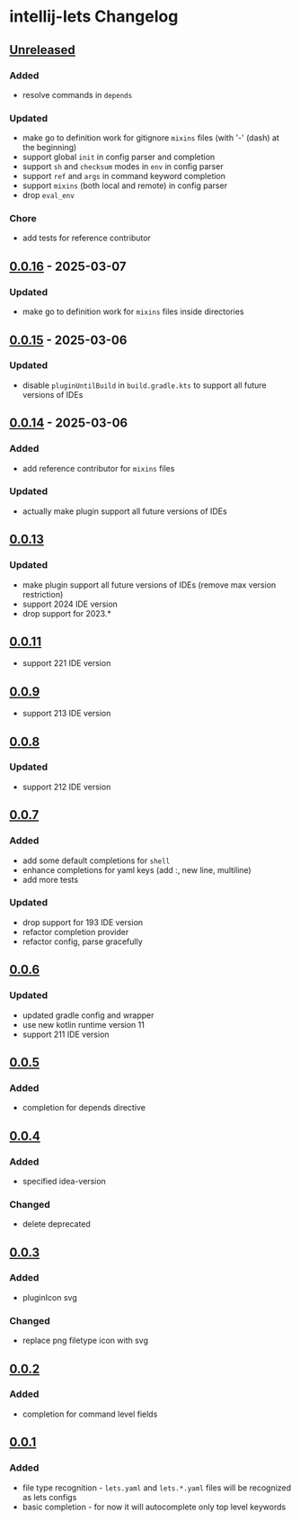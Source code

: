 <!-- Keep a Changelog guide -> https://keepachangelog.com -->

# intellij-lets Changelog

## [Unreleased]
### Added

- resolve commands in `depends`

### Updated

- make go to definition work for gitignore `mixins` files (with '-' (dash) at the beginning)
- support global `init` in config parser and completion
- support `sh` and `checksum` modes in `env` in config parser
- support `ref` and `args` in command keyword completion
- support `mixins` (both local and remote) in config parser
- drop `eval_env`

### Chore

- add tests for reference contributor

## [0.0.16] - 2025-03-07

### Updated

- make go to definition work for `mixins` files inside directories

## [0.0.15] - 2025-03-06

### Updated

- disable `pluginUntilBuild` in `build.gradle.kts` to support all future versions of IDEs

## [0.0.14] - 2025-03-06

### Added

- add reference contributor for `mixins` files

### Updated

- actually make plugin support all future versions of IDEs

## [0.0.13]

### Updated

- make plugin support all future versions of IDEs (remove max version restriction)
- support 2024 IDE version
- drop support for 2023.*

## [0.0.11]

- support 221 IDE version

## [0.0.9]

- support 213 IDE version

## [0.0.8]

### Updated

- support 212 IDE version

## [0.0.7]

### Added

- add some default completions for `shell`
- enhance completions for yaml keys (add :, new line, multiline)
- add more tests

### Updated

- drop support for 193 IDE version
- refactor completion provider
- refactor config, parse gracefully

## [0.0.6]

### Updated

- updated gradle config and wrapper
- use new kotlin runtime version 11
- support 211 IDE version

## [0.0.5]

### Added

- completion for depends directive

## [0.0.4]

### Added

- specified idea-version

### Changed

- delete deprecated

## [0.0.3]

### Added

- pluginIcon svg

### Changed

- replace png filetype icon with svg

## [0.0.2]

### Added

- completion for command level fields

## [0.0.1]

### Added

- file type recognition - `lets.yaml` and `lets.*.yaml` files will be recognized as lets configs
- basic completion - for now it will autocomplete only top level keywords

[Unreleased]: https://github.com/lets-cli/intellij-lets/compare/v0.0.16...HEAD
[0.0.16]: https://github.com/lets-cli/intellij-lets/compare/v0.0.15...v0.0.16
[0.0.15]: https://github.com/lets-cli/intellij-lets/compare/v0.0.14...v0.0.15
[0.0.14]: https://github.com/lets-cli/intellij-lets/compare/v0.0.13...v0.0.14
[0.0.13]: https://github.com/lets-cli/intellij-lets/compare/v0.0.11...v0.0.13
[0.0.11]: https://github.com/lets-cli/intellij-lets/compare/v0.0.9...v0.0.11
[0.0.9]: https://github.com/lets-cli/intellij-lets/compare/v0.0.8...v0.0.9
[0.0.8]: https://github.com/lets-cli/intellij-lets/compare/v0.0.7...v0.0.8
[0.0.7]: https://github.com/lets-cli/intellij-lets/compare/v0.0.6...v0.0.7
[0.0.6]: https://github.com/lets-cli/intellij-lets/compare/v0.0.5...v0.0.6
[0.0.5]: https://github.com/lets-cli/intellij-lets/compare/v0.0.4...v0.0.5
[0.0.4]: https://github.com/lets-cli/intellij-lets/compare/v0.0.3...v0.0.4
[0.0.3]: https://github.com/lets-cli/intellij-lets/compare/v0.0.2...v0.0.3
[0.0.2]: https://github.com/lets-cli/intellij-lets/compare/v0.0.1...v0.0.2
[0.0.1]: https://github.com/lets-cli/intellij-lets/commits/v0.0.1
